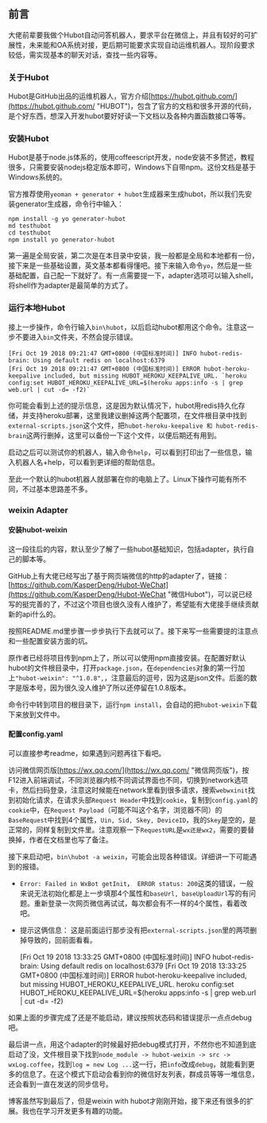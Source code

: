 ## 前言 ##

大佬前辈要我做个Hubot自动问答机器人，要求平台在微信上，并且有较好的可扩展性，未来能和OA系统对接，更后期可能要求实现自动运维机器人。现阶段要求较低，需实现基本的聊天对话，查找一些内容等。

### 关于Hubot ###

Hubot是GitHub出品的运维机器人，官方介绍[https://hubot.github.com/](https://hubot.github.com/ "HUBOT")，包含了官方的文档和很多开源的代码，是个好东西，想深入开发hubot要好好读一下文档以及各种内置函数接口等等。

### 安装Hubot ###

Hubot是基于node.js体系的，使用coffeescript开发，node安装不多赘述，教程很多，只需要安装nodejs稳定版本即可，Windows下自带npm。这份文档是基于Windows系统的。

官方推荐使用`yeoman + generator + hubot`生成器来生成hubot，所以我们先安装generator生成器，命令行中输入：

	npm install -g yo generator-hubot
	md testhubot
	cd testhubot
	npm install yo generator-hubot

第一遍是全局安装，第二次是在本目录中安装，我一般都是全局和本地都有一份，接下来是一些基础设置，英文基本都看得懂吧。接下来输入命令`yo`，然后是一些基础配置，自己配一下就好了。有一点需要提一下，adapter选项可以输入shell，将shell作为adapter是最简单的方式了。

### 运行本地Hubot ###

接上一步操作，命令行输入`bin\hubot`，以后启动hubot都用这个命令。注意这一步不要进入`bin`文件夹，不然会提示错误。

	[Fri Oct 19 2018 09:21:47 GMT+0800 (中国标准时间)] INFO hubot-redis-brain: Using default redis on localhost:6379
	[Fri Oct 19 2018 09:21:47 GMT+0800 (中国标准时间)] ERROR hubot-heroku-keepalive included, but missing HUBOT_HEROKU_KEEPALIVE_URL. `heroku config:set HUBOT_HEROKU_KEEPALIVE_URL=$(heroku apps:info -s | grep web.url | cut -d= -f2)`

你可能会看到上述的提示信息，这是因为默认情况下，hubot用redis持久化存储，并支持heroku部署，这里我建议删掉这两个配置项，在文件根目录中找到`external-scripts.json`这个文件，把`hubot-heroku-keepalive 和 hubot-redis-brain`这两行删掉，这里可以备份一下这个文件，以便后期还有用到。

启动之后可以测试你的机器人，输入命令`help`，可以看到打印出了一些信息，输入机器人名+help，可以看到更详细的帮助信息。

至此一个默认的hubot机器人就部署在你的电脑上了。Linux下操作可能有所不同，不过基本思路差不多。

### weixin Adapter ###

#### 安装hubot-weixin ####

这一段往后的内容，默认至少了解了一些hubot基础知识，包括adapter，执行自己的脚本等。

GitHub上有大佬已经写出了基于网页端微信的http的adapter了，链接：[https://github.com/KasperDeng/Hubot-WeChat](https://github.com/KasperDeng/Hubot-WeChat "微信Hubot")，可以说已经写的挺完善的了，不过这个项目也很久没有人维护了，希望能有大佬接手继续贡献新的api什么的。

按照README.md里步骤一步步执行下去就可以了。接下来写一些需要提的注意点和一些配置安装方面的坑。

原作者已经将项目传到npm上了，所以可以使用npm直接安装。在配置好默认hubot的文件根目录中，打开`package.json`，在`dependencies`对象的第一行加上`"hubot-weixin": "^1.0.8",`，注意最后的逗号，因为这是json文件。后面的数字是版本号，因为很久没人维护了所以还停留在1.0.8版本。

命令行中转到项目的根目录下，运行`npm install`，会自动的把`hubot-weixin`下载下来放到文件中。

#### 配置config.yaml ####

可以直接参考readme，如果遇到问题再往下看吧。

访问微信网页版[https://wx.qq.com/](https://wx.qq.com/ "微信网页版")，按F12进入前端调试，不同浏览器内核不同调试界面也不同，切换到network选项卡，然后扫码登录，注意这时候能在network里看到很多请求，搜索`webwxinit`找到初始化请求，在请求头部`Request Header`中找到`cookie`，复制到`config.yaml`的`cookie`中，在`Request Payload`（可能不叫这个名字，浏览器不同）的`BaseRequest`中找到4个属性，`Uin, Sid, Skey, DeviceID`，我的`Skey`是空的，是正常的，同样复制到文件里。注意观察一下`RequestURL`是`wx还是wx2`，需要的要替换掉，作者在文档里也写了备注。

接下来启动吧，`bin\hubot -a weixin`，可能会出现各种错误。详细讲一下可能遇到的报错。

- `Error: Failed in WxBot getInit`，` ERROR status: 200`这类的错误，一般来说无法初始化都是上一步填那4个属性和`baseUrl, baseUploadUrl`写的有问题。重新登录一次网页微信再试试，每次都会有不一样的4个属性，看着改吧。
- 提示这俩信息：
这是前面运行那步没有把`external-scripts.json`里的两项删掉导致的，回前面看看。

	[Fri Oct 19 2018 13:33:25 GMT+0800 (中国标准时间)] INFO hubot-redis-brain: Using default redis on localhost:6379
	[Fri Oct 19 2018 13:33:25 GMT+0800 (中国标准时间)] ERROR hubot-heroku-keepalive included, but missing HUBOT_HEROKU_KEEPALIVE_URL. heroku config:set HUBOT_HEROKU_KEEPALIVE_URL=$(heroku apps:info -s | grep web.url | cut -d= -f2)

如果上面的步骤完成了还是不能启动，建议按照状态码和错误提示一点点debug吧。

最后讲一点，用这个adapter的时候最好把debug模式打开，不然你也不知道到底启动了没，文件根目录下找到`node_module -> hubot-weixin -> src -> wxLog.coffee`，找到`log = new Log ...`这一行，把`info`改成`debug`，就能看到更多的信息了。在这个模式下启动会看到你的微信好友列表，群成员等等一堆信息，还会看到一直在发送的同步信号。

博客虽然写到最后了，但是weixin with hubot才刚刚开始，接下来还有很多的扩展。我也在学习开发更多有趣的功能。